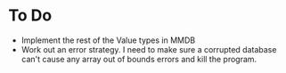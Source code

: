 # To Do

- Implement the rest of the Value types in MMDB
- Work out an error strategy. I need to make sure a corrupted database can't 
  cause any array out of bounds errors and kill the program.
